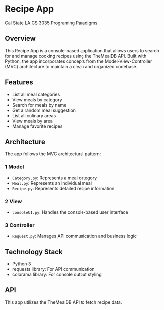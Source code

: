 # Recipe App

Cal State LA CS 3035 Programing Paradigms

## Overview
This Recipe App is a console-based application that allows users to search for and manage cooking recipes using the TheMealDB API. Built with Python, the app incorporates concepts from the Model-View-Controller (MVC) architecture to maintain a clean and organized codebase.

## Features

- List all meal categories
- View meals by category
- Search for meals by name
- Get a random meal suggestion
- List all culinary areas
- View meals by area
- Manage favorite recipes

## Architecture
The app follows the MVC architectural pattern:

### 1 Model
- `Category.py`: Represents a meal category
- `Meal.py`: Represents an individual meal
- `Recipe.py`: Represents detailed recipe information

### 2 View
- `consoleUI.py`: Handles the console-based user interface

### 3 Controller
- `Request.py`: Manages API communication and business logic

## Technology Stack
- Python 3
- requests library: For API communication
- colorama library: For console output styling

## API
This app utilizes the TheMealDB API to fetch recipe data.
